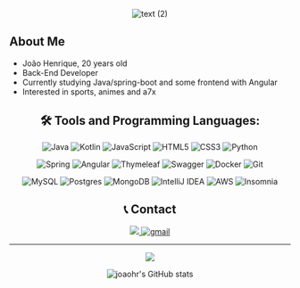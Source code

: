 

<div align="center" style="margin:auto">
  
![text (2)](https://github.com/JoaoHr1/JoaoHr1/assets/115806935/f4e75546-47a9-461c-aea2-3ac74966a563)


</div>

<h2> About Me </h2>

* João Henrique, 20 years old
* Back-End Developer
* Currently studying Java/spring-boot and some frontend with Angular
* Interested in sports, animes and a7x

<div align="center" style="margin:auto">


<h2> 🛠 Tools and Programming Languages: </h2>

![Java](https://img.shields.io/badge/java-%23ED8B00.svg?style=for-the-badge&logo=openjdk&logoColor=white)
![Kotlin](https://img.shields.io/badge/kotlin-%237F52FF.svg?style=for-the-badge&logo=kotlin&logoColor=white)
![JavaScript](https://img.shields.io/badge/javascript-%23323330.svg?style=for-the-badge&logo=javascript&logoColor=%23F7DF1E) 
![HTML5](https://img.shields.io/badge/html5-%23E34F26.svg?style=for-the-badge&logo=html5&logoColor=white)
![CSS3](https://img.shields.io/badge/css3-%231572B6.svg?style=for-the-badge&logo=css3&logoColor=white)
![Python](https://img.shields.io/badge/python-3670A0?style=for-the-badge&logo=python&logoColor=ffdd54)

![Spring](https://img.shields.io/badge/spring-%236DB33F.svg?style=for-the-badge&logo=spring&logoColor=white)
![Angular](https://img.shields.io/badge/Angular-DD0031?style=for-the-badge&logo=angular&logoColor=white)
![Thymeleaf](https://img.shields.io/badge/Thymeleaf-%23005C0F.svg?style=for-the-badge&logo=Thymeleaf&logoColor=white)
![Swagger](https://img.shields.io/badge/-Swagger-%23Clojure?style=for-the-badge&logo=swagger&logoColor=white) 
![Docker](https://img.shields.io/badge/docker-%230db7ed.svg?style=for-the-badge&logo=docker&logoColor=white)
![Git](https://img.shields.io/badge/git-%23F05033.svg?style=for-the-badge&logo=git&logoColor=white)

![MySQL](https://img.shields.io/badge/mysql-%2300f.svg?style=for-the-badge&logo=mysql&logoColor=white)
![Postgres](https://img.shields.io/badge/postgres-%23316192.svg?style=for-the-badge&logo=postgresql&logoColor=white)
![MongoDB](https://img.shields.io/badge/MongoDB-%234ea94b.svg?style=for-the-badge&logo=mongodb&logoColor=white)
![IntelliJ IDEA](https://img.shields.io/badge/IntelliJIDEA-000000.svg?style=for-the-badge&logo=intellij-idea&logoColor=white)
![AWS](https://img.shields.io/badge/AWS-%23FF9900.svg?style=for-the-badge&logo=amazon-aws&logoColor=white)
![Insomnia](https://img.shields.io/badge/Insomnia-black?style=for-the-badge&logo=insomnia&logoColor=5849BE)

<h2> 📞 Contact</h2>
<a href="https://www.linkedin.com/in/Joao-hr-rodrigues/">
<img src="https://img.shields.io/badge/JoaoRodrigues-307cc5?style=for-the-badge&logo=linkedin&logoColor=white"/>
</a>
<a href="mailto:contato.joaohrdev@gmail.com">
<img alt=gmail src="https://img.shields.io/badge/contato.joaohrdev@gmail.com-D14836?style=for-the-badge&logo=gmail&logoColor=white"/>
</a>

---

<img src="http://github-readme-streak-stats.herokuapp.com?user=joaohr1&theme=neon-dark&hide_border=true&background=DD272700" />

![joaohr's GitHub stats](https://github-readme-stats.vercel.app/api?username=joaohr1&show_icons=true&theme=dark)

